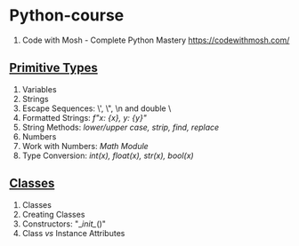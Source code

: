 # Python-course  
1. Code with Mosh - Complete Python Mastery https://codewithmosh.com/  

## [Primitive Types](https://github.com/YuSun058/Python-course/blob/c97d29bf85a050c88928f00d9ddd9a3b111aa838/Primitive%20Types/primitive_types.pdf)
1. Variables
2. Strings
3. Escape Sequences: \\',  \\",   \n and double \
4. Formatted Strings: *f"x: {x}, y: {y}"*
5. String Methods: *lower/upper case, strip, find, replace*
6. Numbers
7. Work with Numbers: *Math Module*
8. Type Conversion: *int(x), float(x), str(x), bool(x)* 

## [Classes](https://github.com/YuSun058/Python-course/blob/3c27694848155ca3f53b606fe3109d1e1f3a2aae/Classes/classes.pdf)
1. Classes
2. Creating Classes
3. Constructors: "\__init\__()"
4. Class *vs* Instance Attributes
